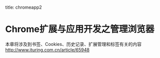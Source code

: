 title: chromeapp2 

#  Chrome扩展与应用开发之管理浏览器 
本章将涉及到书签、Cookies、历史记录、扩展管理和标签有关的内容
http://www.ituring.com.cn/article/65948